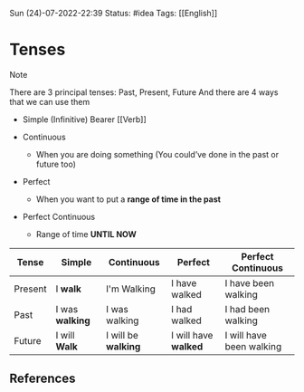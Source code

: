  Sun (24)-07-2022-22:39
Status: #idea
Tags: [[English]]

# Tenses
> [!note]
> There are 3 principal tenses: Past, Present, Future
And there are 4 ways that we can use them

-   Simple (Infinitive) 
		Bearer [[Verb]]
-   Continuous
    -   When you are doing something (You could’ve done in the past or future too)
	
-   Perfect
    -   When you want to put a **range of time in the past**
	
-   Perfect Continuous
    -   Range of time **UNTIL NOW**

| Tense   | Simple            | Continuous            | Perfect                | Perfect Continuous  |
| ------- | ----------------- | --------------------- | ---------------------- | ------------------- |
| Present | I **walk**        | I'm Walking           | I have walked          | I have been walking |
| Past    | I was **walking** | I was walking         | I had walked           | I had been walking  |
| Future  | I will **Walk**   | I will be **walking** | I will have **walked** | I will have been walking                    |


## References
